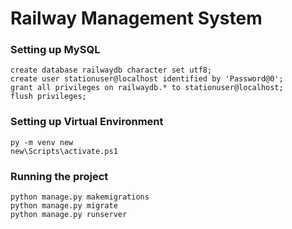 # Railway Management System 

### Setting up MySQL 
```
create database railwaydb character set utf8;
create user stationuser@localhost identified by 'Password@0';
grant all privileges on railwaydb.* to stationuser@localhost;
flush privileges;
```

### Setting up Virtual Environment
```
py -m venv new
new\Scripts\activate.ps1
```

### Running the project
```
python manage.py makemigrations
python manage.py migrate
python manage.py runserver
```
